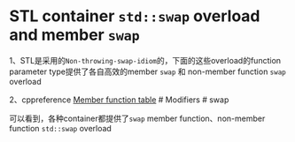 # STL container `std::swap` overload and member `swap` 

1、STL是采用的`Non-throwing-swap-idiom`的，下面的这些overload的function parameter type提供了各自高效的member `swap` 和 non-member function `swap` overload

2、cppreference [Member function table](https://en.cppreference.com/w/cpp/container) # Modifiers # swap

可以看到，各种container都提供了`swap` member function、non-member function `std::swap` overload

